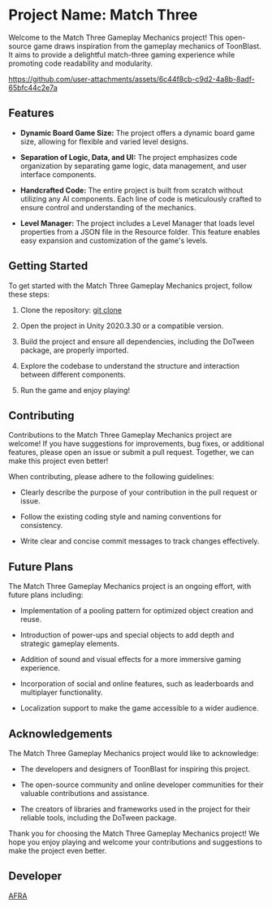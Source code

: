 # Project Name: Match Three

Welcome to the Match Three Gameplay Mechanics project! This open-source game draws inspiration from the gameplay mechanics of ToonBlast. It aims to provide a delightful match-three gaming experience while promoting code readability and modularity.

https://github.com/user-attachments/assets/6c44f8cb-c9d2-4a8b-8adf-65bfc44c2e7a

## Features

- **Dynamic Board Game Size:** The project offers a dynamic board game size, allowing for flexible and varied level designs.

- **Separation of Logic, Data, and UI:** The project emphasizes code organization by separating game logic, data management, and user interface components.

- **Handcrafted Code:** The entire project is built from scratch without utilizing any AI components. Each line of code is meticulously crafted to ensure control and understanding of the mechanics.

- **Level Manager:** The project includes a Level Manager that loads level properties from a JSON file in the Resource folder. This feature enables easy expansion and customization of the game's levels.

## Getting Started

To get started with the Match Three Gameplay Mechanics project, follow these steps:

1. Clone the repository: [git clone](https://github.com/afraism/Match-3.git)

2. Open the project in Unity 2020.3.30 or a compatible version.

3. Build the project and ensure all dependencies, including the DoTween package, are properly imported.

4. Explore the codebase to understand the structure and interaction between different components.

5. Run the game and enjoy playing!

## Contributing

Contributions to the Match Three Gameplay Mechanics project are welcome! If you have suggestions for improvements, bug fixes, or additional features, please open an issue or submit a pull request. Together, we can make this project even better!

When contributing, please adhere to the following guidelines:

- Clearly describe the purpose of your contribution in the pull request or issue.

- Follow the existing coding style and naming conventions for consistency.

- Write clear and concise commit messages to track changes effectively.

## Future Plans

The Match Three Gameplay Mechanics project is an ongoing effort, with future plans including:

- Implementation of a pooling pattern for optimized object creation and reuse.

- Introduction of power-ups and special objects to add depth and strategic gameplay elements.

- Addition of sound and visual effects for a more immersive gaming experience.

- Incorporation of social and online features, such as leaderboards and multiplayer functionality.

- Localization support to make the game accessible to a wider audience.

## Acknowledgements

The Match Three Gameplay Mechanics project would like to acknowledge:

- The developers and designers of ToonBlast for inspiring this project.

- The open-source community and online developer communities for their valuable contributions and assistance.

- The creators of libraries and frameworks used in the project for their reliable tools, including the DoTween package.

Thank you for choosing the Match Three Gameplay Mechanics project! We hope you enjoy playing and welcome your contributions and suggestions to make the project even better.

## Developer

[AFRA](https://github.com/afradigm)

